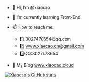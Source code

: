 - 👋 Hi, I’m @xiaocao
- 🌱 I’m currently learning Front-End 
- 📫 How to reach me:
  - 1️⃣ 3027478654@qq.com
  - 2️⃣ www.xiaocao.cn@gmail.com
  - 3️⃣QQ:3027478654

- 🔗 My Blog www.xiaocao.cloud

[![Xiaocao's GitHub stats](https://github-readme-stats.vercel.app/api?username=xiaocao12306)](https://github.com/xiaocao12306/github-readme-stats)
<!---
xiaocao12306/xiaocao12306 is a ✨ special ✨ repository because its `README.md` (this file) appears on your GitHub profile.
You can click the Preview link to take a look at your changes.
--->

